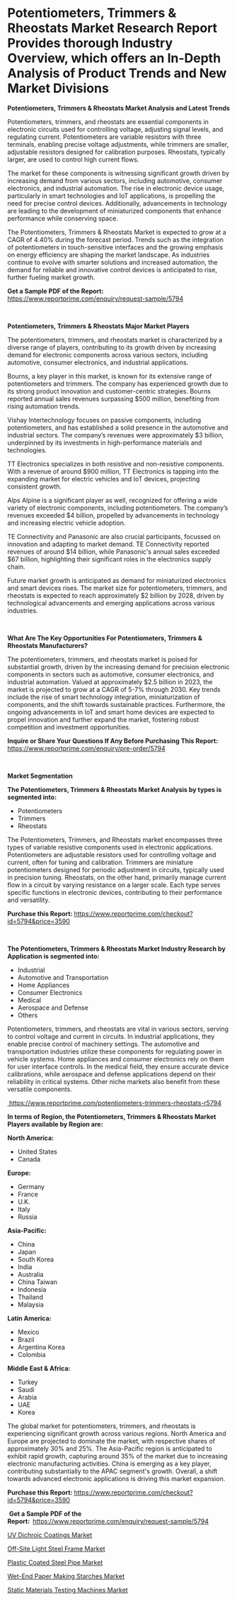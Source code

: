 <p><h1>Potentiometers, Trimmers & Rheostats Market Research Report Provides thorough Industry Overview, which offers an In-Depth Analysis of Product Trends and New Market Divisions</h1></p><p><strong>Potentiometers, Trimmers & Rheostats Market Analysis and Latest Trends</strong></p>
<p><p>Potentiometers, trimmers, and rheostats are essential components in electronic circuits used for controlling voltage, adjusting signal levels, and regulating current. Potentiometers are variable resistors with three terminals, enabling precise voltage adjustments, while trimmers are smaller, adjustable resistors designed for calibration purposes. Rheostats, typically larger, are used to control high current flows. </p><p>The market for these components is witnessing significant growth driven by increasing demand from various sectors, including automotive, consumer electronics, and industrial automation. The rise in electronic device usage, particularly in smart technologies and IoT applications, is propelling the need for precise control devices. Additionally, advancements in technology are leading to the development of miniaturized components that enhance performance while conserving space.</p><p>The Potentiometers, Trimmers & Rheostats Market is expected to grow at a CAGR of 4.40% during the forecast period. Trends such as the integration of potentiometers in touch-sensitive interfaces and the growing emphasis on energy efficiency are shaping the market landscape. As industries continue to evolve with smarter solutions and increased automation, the demand for reliable and innovative control devices is anticipated to rise, further fueling market growth.</p></p>
<p><strong>Get a Sample PDF of the Report:&nbsp;</strong> <a href="https://www.reportprime.com/enquiry/request-sample/5794?utm_campaign=1411&utm_medium=2&utm_source=Github&utm_content=ia&utm_term=18102024&utm_id=potentiometers-trimmers-rheostats">https://www.reportprime.com/enquiry/request-sample/5794</a></p>
<p>&nbsp;</p>
<p><strong>Potentiometers, Trimmers & Rheostats Major Market Players</strong></p>
<p><p>The potentiometers, trimmers, and rheostats market is characterized by a diverse range of players, contributing to its growth driven by increasing demand for electronic components across various sectors, including automotive, consumer electronics, and industrial applications.</p><p>Bourns, a key player in this market, is known for its extensive range of potentiometers and trimmers. The company has experienced growth due to its strong product innovation and customer-centric strategies. Bourns reported annual sales revenues surpassing $500 million, benefiting from rising automation trends.</p><p>Vishay Intertechnology focuses on passive components, including potentiometers, and has established a solid presence in the automotive and industrial sectors. The company’s revenues were approximately $3 billion, underpinned by its investments in high-performance materials and technologies.</p><p>TT Electronics specializes in both resistive and non-resistive components. With a revenue of around $900 million, TT Electronics is tapping into the expanding market for electric vehicles and IoT devices, projecting consistent growth.</p><p>Alps Alpine is a significant player as well, recognized for offering a wide variety of electronic components, including potentiometers. The company’s revenues exceeded $4 billion, propelled by advancements in technology and increasing electric vehicle adoption.</p><p>TE Connectivity and Panasonic are also crucial participants, focussed on innovation and adapting to market demand. TE Connectivity reported revenues of around $14 billion, while Panasonic's annual sales exceeded $67 billion, highlighting their significant roles in the electronics supply chain.</p><p>Future market growth is anticipated as demand for miniaturized electronics and smart devices rises. The market size for potentiometers, trimmers, and rheostats is expected to reach approximately $2 billion by 2028, driven by technological advancements and emerging applications across various industries.</p></p>
<p>&nbsp;</p>
<p><strong>What Are The Key Opportunities For Potentiometers, Trimmers & Rheostats Manufacturers?</strong></p>
<p><p>The potentiometers, trimmers, and rheostats market is poised for substantial growth, driven by the increasing demand for precision electronic components in sectors such as automotive, consumer electronics, and industrial automation. Valued at approximately $2.5 billion in 2023, the market is projected to grow at a CAGR of 5-7% through 2030. Key trends include the rise of smart technology integration, miniaturization of components, and the shift towards sustainable practices. Furthermore, the ongoing advancements in IoT and smart home devices are expected to propel innovation and further expand the market, fostering robust competition and investment opportunities.</p></p>
<p><strong>Inquire or Share Your Questions If Any Before Purchasing This Report:</strong> <a href="https://www.reportprime.com/enquiry/pre-order/5794?utm_campaign=1411&utm_medium=2&utm_source=Github&utm_content=ia&utm_term=18102024&utm_id=potentiometers-trimmers-rheostats">https://www.reportprime.com/enquiry/pre-order/5794</a></p>
<p>&nbsp;</p>
<p><strong>Market Segmentation</strong></p>
<p><strong>The Potentiometers, Trimmers & Rheostats Market Analysis by types is segmented into:</strong></p>
<p><ul><li>Potentiometers</li><li>Trimmers</li><li>Rheostats</li></ul></p>
<p><p>The Potentiometers, Trimmers, and Rheostats market encompasses three types of variable resistive components used in electronic applications. Potentiometers are adjustable resistors used for controlling voltage and current, often for tuning and calibration. Trimmers are miniature potentiometers designed for periodic adjustment in circuits, typically used in precision tuning. Rheostats, on the other hand, primarily manage current flow in a circuit by varying resistance on a larger scale. Each type serves specific functions in electronic devices, contributing to their performance and versatility.</p></p>
<p><strong>Purchase this Report:&nbsp;</strong><a href="https://www.reportprime.com/checkout?id=5794&price=3590&utm_campaign=1411&utm_medium=2&utm_source=Github&utm_content=ia&utm_term=18102024&utm_id=potentiometers-trimmers-rheostats">https://www.reportprime.com/checkout?id=5794&price=3590</a></p>
<p>&nbsp;</p>
<p><strong>The Potentiometers, Trimmers & Rheostats Market Industry Research by Application is segmented into:</strong></p>
<p><ul><li>Industrial</li><li>Automotive and Transportation</li><li>Home Appliances</li><li>Consumer Electronics</li><li>Medical</li><li>Aerospace and Defense</li><li>Others</li></ul></p>
<p><p>Potentiometers, trimmers, and rheostats are vital in various sectors, serving to control voltage and current in circuits. In industrial applications, they enable precise control of machinery settings. The automotive and transportation industries utilize these components for regulating power in vehicle systems. Home appliances and consumer electronics rely on them for user interface controls. In the medical field, they ensure accurate device calibrations, while aerospace and defense applications depend on their reliability in critical systems. Other niche markets also benefit from these versatile components.</p></p>
<p><a href="https://www.reportprime.com/potentiometers-trimmers-rheostats-r5794?utm_campaign=1411&utm_medium=2&utm_source=Github&utm_content=ia&utm_term=18102024&utm_id=potentiometers-trimmers-rheostats">&nbsp;https://www.reportprime.com/potentiometers-trimmers-rheostats-r5794</a></p>
<p><strong>In terms of Region, the Potentiometers, Trimmers & Rheostats Market Players available by Region are:</strong></p>
<p>
    <p> <strong> North America: </strong>
        <ul>
            <li>United States</li>
            <li>Canada</li>
        </ul>
        </p> 
    <p> <strong> Europe: </strong>
        <ul>
            <li>Germany</li>
            <li>France</li>
            <li>U.K.</li>
            <li>Italy</li>
            <li>Russia</li>
        </ul>
        </p> 
    <p> <strong> Asia-Pacific: </strong>
        <ul>
            <li>China</li>
            <li>Japan</li>
            <li>South Korea</li>
            <li>India</li>
            <li>Australia</li>
            <li>China Taiwan</li>
            <li>Indonesia</li>
            <li>Thailand</li>
            <li>Malaysia</li>
        </ul>
        </p> 
    <p> <strong> Latin America: </strong>
        <ul>
            <li>Mexico</li>
            <li>Brazil</li>
            <li>Argentina Korea</li>
            <li>Colombia</li>
        </ul>
        </p> 
    <p> <strong> Middle East & Africa: </strong>
        <ul>
            <li>Turkey</li>
            <li>Saudi</li>
            <li>Arabia</li>
            <li>UAE</li>
            <li>Korea</li>
        </ul>
    </p>
    </p>
<p><p>The global market for potentiometers, trimmers, and rheostats is experiencing significant growth across various regions. North America and Europe are projected to dominate the market, with respective shares of approximately 30% and 25%. The Asia-Pacific region is anticipated to exhibit rapid growth, capturing around 35% of the market due to increasing electronic manufacturing activities. China is emerging as a key player, contributing substantially to the APAC segment's growth. Overall, a shift towards advanced electronic applications is driving this market expansion.</p></p>
<p><strong>Purchase this Report: </strong><a href="https://www.reportprime.com/checkout?id=5794&price=3590&utm_campaign=1411&utm_medium=2&utm_source=Github&utm_content=ia&utm_term=18102024&utm_id=potentiometers-trimmers-rheostats">https://www.reportprime.com/checkout?id=5794&price=3590</a></p>
<p>&nbsp;<strong>Get a Sample PDF of the Report:&nbsp;&nbsp;</strong><a href="https://www.reportprime.com/enquiry/request-sample/5794?utm_campaign=1411&utm_medium=2&utm_source=Github&utm_content=ia&utm_term=18102024&utm_id=potentiometers-trimmers-rheostats">https://www.reportprime.com/enquiry/request-sample/5794</a></p>
<p><strong></strong></p>
<p><p><a href="https://www.linkedin.com/pulse/uv-dichroic-coatings-market-growth-segmentation-regional-oxlbc?utm_campaign=1411&utm_medium=2&utm_source=Github&utm_content=ia&utm_term=18102024&utm_id=potentiometers-trimmers-rheostats">UV Dichroic Coatings Market</a></p><p><a href="https://www.linkedin.com/pulse/future-trends-global-off-site-light-steel-frame-market-pl5fc?utm_campaign=1411&utm_medium=2&utm_source=Github&utm_content=ia&utm_term=18102024&utm_id=potentiometers-trimmers-rheostats">Off-Site Light Steel Frame Market</a></p><p><a href="https://issuu.com/reportprime-2/docs/plastic-coated-steel-pipe-market-si_04e582dd855196?utm_campaign=1411&utm_medium=2&utm_source=Github&utm_content=ia&utm_term=18102024&utm_id=potentiometers-trimmers-rheostats">Plastic Coated Steel Pipe Market</a></p><p><a href="https://www.linkedin.com/pulse/wet-end-paper-making-starches-industry-sector-new-technologies-rscwc?utm_campaign=1411&utm_medium=2&utm_source=Github&utm_content=ia&utm_term=18102024&utm_id=potentiometers-trimmers-rheostats">Wet-End Paper Making Starches Market</a></p><p><a href="https://issuu.com/reportprime-2/docs/static-materials-testing-machines-m_12a017a2d85bde?utm_campaign=1411&utm_medium=2&utm_source=Github&utm_content=ia&utm_term=18102024&utm_id=potentiometers-trimmers-rheostats">Static Materials Testing Machines Market</a></p></p>